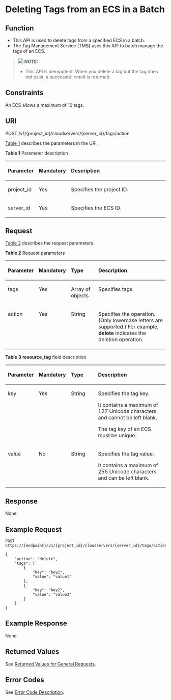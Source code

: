 # Deleting Tags from an ECS in a Batch<a name="EN-US_TOPIC_0167811964"></a>

## Function<a name="en-us_topic_0096282702_section2854124164213"></a>

-   This API is used to delete tags from a specified ECS in a batch.
-   The Tag Management Service \(TMS\) uses this API to batch manage the tags of an ECS.

>![](/images/icon-note.gif) **NOTE:**   
>-   This API is idempotent. When you delete a tag but the tag does not exist, a successful result is returned.  

## Constraints<a name="en-us_topic_0096282702_section118542413427"></a>

An ECS allows a maximum of 10 tags.

## URI<a name="en-us_topic_0096282702_section18541045425"></a>

POST /v1/\{project\_id\}/cloudservers/\{server\_id\}/tags/action

[Table 1](#en-us_topic_0096282702_en-us_topic_0096282701_table19484740133714)  describes the parameters in the URI.

**Table  1**  Parameter description

<a name="en-us_topic_0096282702_en-us_topic_0096282701_table19484740133714"></a>
<table><thead align="left"><tr id="en-us_topic_0096282702_en-us_topic_0096282701_row1351554013716"><th class="cellrowborder" valign="top" width="16.91%" id="mcps1.2.4.1.1"><p id="en-us_topic_0096282702_en-us_topic_0096282701_p7707213"><a name="en-us_topic_0096282702_en-us_topic_0096282701_p7707213"></a><a name="en-us_topic_0096282702_en-us_topic_0096282701_p7707213"></a>Parameter</p>
</th>
<th class="cellrowborder" valign="top" width="18.05%" id="mcps1.2.4.1.2"><p id="en-us_topic_0096282702_en-us_topic_0096282701_p20304554"><a name="en-us_topic_0096282702_en-us_topic_0096282701_p20304554"></a><a name="en-us_topic_0096282702_en-us_topic_0096282701_p20304554"></a>Mandatory</p>
</th>
<th class="cellrowborder" valign="top" width="65.03999999999999%" id="mcps1.2.4.1.3"><p id="en-us_topic_0096282702_en-us_topic_0096282701_p34056167"><a name="en-us_topic_0096282702_en-us_topic_0096282701_p34056167"></a><a name="en-us_topic_0096282702_en-us_topic_0096282701_p34056167"></a>Description</p>
</th>
</tr>
</thead>
<tbody><tr id="en-us_topic_0096282702_en-us_topic_0096282701_row251512409371"><td class="cellrowborder" valign="top" width="16.91%" headers="mcps1.2.4.1.1 "><p id="en-us_topic_0096282702_en-us_topic_0096282701_p8515164093713"><a name="en-us_topic_0096282702_en-us_topic_0096282701_p8515164093713"></a><a name="en-us_topic_0096282702_en-us_topic_0096282701_p8515164093713"></a>project_id</p>
</td>
<td class="cellrowborder" valign="top" width="18.05%" headers="mcps1.2.4.1.2 "><p id="en-us_topic_0096282702_en-us_topic_0096282701_p18515240143717"><a name="en-us_topic_0096282702_en-us_topic_0096282701_p18515240143717"></a><a name="en-us_topic_0096282702_en-us_topic_0096282701_p18515240143717"></a>Yes</p>
</td>
<td class="cellrowborder" valign="top" width="65.03999999999999%" headers="mcps1.2.4.1.3 "><p id="en-us_topic_0096282702_en-us_topic_0096282701_p37593705"><a name="en-us_topic_0096282702_en-us_topic_0096282701_p37593705"></a><a name="en-us_topic_0096282702_en-us_topic_0096282701_p37593705"></a>Specifies the project ID.</p>
</td>
</tr>
<tr id="en-us_topic_0096282702_en-us_topic_0096282701_row14515124013712"><td class="cellrowborder" valign="top" width="16.91%" headers="mcps1.2.4.1.1 "><p id="en-us_topic_0096282702_en-us_topic_0096282701_p13531204014371"><a name="en-us_topic_0096282702_en-us_topic_0096282701_p13531204014371"></a><a name="en-us_topic_0096282702_en-us_topic_0096282701_p13531204014371"></a>server_id</p>
</td>
<td class="cellrowborder" valign="top" width="18.05%" headers="mcps1.2.4.1.2 "><p id="en-us_topic_0096282702_en-us_topic_0096282701_p3531540183718"><a name="en-us_topic_0096282702_en-us_topic_0096282701_p3531540183718"></a><a name="en-us_topic_0096282702_en-us_topic_0096282701_p3531540183718"></a>Yes</p>
</td>
<td class="cellrowborder" valign="top" width="65.03999999999999%" headers="mcps1.2.4.1.3 "><p id="en-us_topic_0096282702_en-us_topic_0096282701_p17531340143714"><a name="en-us_topic_0096282702_en-us_topic_0096282701_p17531340143714"></a><a name="en-us_topic_0096282702_en-us_topic_0096282701_p17531340143714"></a>Specifies the ECS ID.</p>
</td>
</tr>
</tbody>
</table>

## Request<a name="en-us_topic_0096282702_section1687010415429"></a>

[Table 2](#en-us_topic_0096282702_table787034194212)  describes the request parameters.

**Table  2**  Request parameters

<a name="en-us_topic_0096282702_table787034194212"></a>
<table><thead align="left"><tr id="en-us_topic_0096282702_row192616564219"><th class="cellrowborder" valign="top" width="16.91830816918308%" id="mcps1.2.5.1.1"><p id="en-us_topic_0096282702_p026354424"><a name="en-us_topic_0096282702_p026354424"></a><a name="en-us_topic_0096282702_p026354424"></a>Parameter</p>
</th>
<th class="cellrowborder" valign="top" width="17.948205179482052%" id="mcps1.2.5.1.2"><p id="en-us_topic_0096282702_p4261754425"><a name="en-us_topic_0096282702_p4261754425"></a><a name="en-us_topic_0096282702_p4261754425"></a>Mandatory</p>
</th>
<th class="cellrowborder" valign="top" width="17.618238176182384%" id="mcps1.2.5.1.3"><p id="en-us_topic_0096282702_p16269584213"><a name="en-us_topic_0096282702_p16269584213"></a><a name="en-us_topic_0096282702_p16269584213"></a>Type</p>
</th>
<th class="cellrowborder" valign="top" width="47.51524847515249%" id="mcps1.2.5.1.4"><p id="en-us_topic_0096282702_p126125114213"><a name="en-us_topic_0096282702_p126125114213"></a><a name="en-us_topic_0096282702_p126125114213"></a>Description</p>
</th>
</tr>
</thead>
<tbody><tr id="en-us_topic_0096282702_row182665154220"><td class="cellrowborder" valign="top" width="16.91830816918308%" headers="mcps1.2.5.1.1 "><p id="en-us_topic_0096282702_p4263515426"><a name="en-us_topic_0096282702_p4263515426"></a><a name="en-us_topic_0096282702_p4263515426"></a>tags</p>
</td>
<td class="cellrowborder" valign="top" width="17.948205179482052%" headers="mcps1.2.5.1.2 "><p id="en-us_topic_0096282702_p5261253426"><a name="en-us_topic_0096282702_p5261253426"></a><a name="en-us_topic_0096282702_p5261253426"></a>Yes</p>
</td>
<td class="cellrowborder" valign="top" width="17.618238176182384%" headers="mcps1.2.5.1.3 "><p id="en-us_topic_0096282702_p13261058420"><a name="en-us_topic_0096282702_p13261058420"></a><a name="en-us_topic_0096282702_p13261058420"></a>Array of objects</p>
</td>
<td class="cellrowborder" valign="top" width="47.51524847515249%" headers="mcps1.2.5.1.4 "><p id="en-us_topic_0096282702_p6269512424"><a name="en-us_topic_0096282702_p6269512424"></a><a name="en-us_topic_0096282702_p6269512424"></a>Specifies tags.</p>
</td>
</tr>
<tr id="en-us_topic_0096282702_row126165114218"><td class="cellrowborder" valign="top" width="16.91830816918308%" headers="mcps1.2.5.1.1 "><p id="en-us_topic_0096282702_p18262517421"><a name="en-us_topic_0096282702_p18262517421"></a><a name="en-us_topic_0096282702_p18262517421"></a>action</p>
</td>
<td class="cellrowborder" valign="top" width="17.948205179482052%" headers="mcps1.2.5.1.2 "><p id="en-us_topic_0096282702_p72665184211"><a name="en-us_topic_0096282702_p72665184211"></a><a name="en-us_topic_0096282702_p72665184211"></a>Yes</p>
</td>
<td class="cellrowborder" valign="top" width="17.618238176182384%" headers="mcps1.2.5.1.3 "><p id="en-us_topic_0096282702_p826252425"><a name="en-us_topic_0096282702_p826252425"></a><a name="en-us_topic_0096282702_p826252425"></a>String</p>
</td>
<td class="cellrowborder" valign="top" width="47.51524847515249%" headers="mcps1.2.5.1.4 "><p id="en-us_topic_0096282702_p132625154215"><a name="en-us_topic_0096282702_p132625154215"></a><a name="en-us_topic_0096282702_p132625154215"></a>Specifies the operation. (Only lowercase letters are supported.) For example, <strong id="b842352706152944"><a name="b842352706152944"></a><a name="b842352706152944"></a>delete</strong> indicates the deletion operation.</p>
</td>
</tr>
</tbody>
</table>

**Table  3** **resource\_tag**  field description

<a name="en-us_topic_0096282702_table3147055191316"></a>
<table><thead align="left"><tr id="en-us_topic_0096282702_row10147145518131"><th class="cellrowborder" valign="top" width="16.861686168616863%" id="mcps1.2.5.1.1"><p id="en-us_topic_0096282702_p14890161219476"><a name="en-us_topic_0096282702_p14890161219476"></a><a name="en-us_topic_0096282702_p14890161219476"></a>Parameter</p>
</th>
<th class="cellrowborder" valign="top" width="17.87178717871787%" id="mcps1.2.5.1.2"><p id="en-us_topic_0096282702_p1889081213476"><a name="en-us_topic_0096282702_p1889081213476"></a><a name="en-us_topic_0096282702_p1889081213476"></a>Mandatory</p>
</th>
<th class="cellrowborder" valign="top" width="17.691769176917692%" id="mcps1.2.5.1.3"><p id="en-us_topic_0096282702_p13890131284718"><a name="en-us_topic_0096282702_p13890131284718"></a><a name="en-us_topic_0096282702_p13890131284718"></a>Type</p>
</th>
<th class="cellrowborder" valign="top" width="47.574757475747575%" id="mcps1.2.5.1.4"><p id="en-us_topic_0096282702_p16890512124715"><a name="en-us_topic_0096282702_p16890512124715"></a><a name="en-us_topic_0096282702_p16890512124715"></a>Description</p>
</th>
</tr>
</thead>
<tbody><tr id="en-us_topic_0096282702_row11147125521317"><td class="cellrowborder" valign="top" width="16.861686168616863%" headers="mcps1.2.5.1.1 "><p id="en-us_topic_0096282702_p19147135511139"><a name="en-us_topic_0096282702_p19147135511139"></a><a name="en-us_topic_0096282702_p19147135511139"></a>key</p>
</td>
<td class="cellrowborder" valign="top" width="17.87178717871787%" headers="mcps1.2.5.1.2 "><p id="en-us_topic_0096282702_p19147185516138"><a name="en-us_topic_0096282702_p19147185516138"></a><a name="en-us_topic_0096282702_p19147185516138"></a>Yes</p>
</td>
<td class="cellrowborder" valign="top" width="17.691769176917692%" headers="mcps1.2.5.1.3 "><p id="en-us_topic_0096282702_p4147145514138"><a name="en-us_topic_0096282702_p4147145514138"></a><a name="en-us_topic_0096282702_p4147145514138"></a>String</p>
</td>
<td class="cellrowborder" valign="top" width="47.574757475747575%" headers="mcps1.2.5.1.4 "><p id="en-us_topic_0096282702_p12147195511131"><a name="en-us_topic_0096282702_p12147195511131"></a><a name="en-us_topic_0096282702_p12147195511131"></a>Specifies the tag key.</p>
<p id="en-us_topic_0096282702_p19147165591310"><a name="en-us_topic_0096282702_p19147165591310"></a><a name="en-us_topic_0096282702_p19147165591310"></a>It contains a maximum of 127 Unicode characters and cannot be left blank.</p>
<p id="en-us_topic_0096282702_p5147115515135"><a name="en-us_topic_0096282702_p5147115515135"></a><a name="en-us_topic_0096282702_p5147115515135"></a>The tag key of an ECS must be unique.</p>
</td>
</tr>
<tr id="en-us_topic_0096282702_row11147455151311"><td class="cellrowborder" valign="top" width="16.861686168616863%" headers="mcps1.2.5.1.1 "><p id="en-us_topic_0096282702_p12147055101318"><a name="en-us_topic_0096282702_p12147055101318"></a><a name="en-us_topic_0096282702_p12147055101318"></a>value</p>
</td>
<td class="cellrowborder" valign="top" width="17.87178717871787%" headers="mcps1.2.5.1.2 "><p id="en-us_topic_0096282702_p91471554134"><a name="en-us_topic_0096282702_p91471554134"></a><a name="en-us_topic_0096282702_p91471554134"></a>No</p>
</td>
<td class="cellrowborder" valign="top" width="17.691769176917692%" headers="mcps1.2.5.1.3 "><p id="en-us_topic_0096282702_p71472553134"><a name="en-us_topic_0096282702_p71472553134"></a><a name="en-us_topic_0096282702_p71472553134"></a>String</p>
</td>
<td class="cellrowborder" valign="top" width="47.574757475747575%" headers="mcps1.2.5.1.4 "><p id="en-us_topic_0096282702_p1114785515139"><a name="en-us_topic_0096282702_p1114785515139"></a><a name="en-us_topic_0096282702_p1114785515139"></a>Specifies the tag value.</p>
<p id="en-us_topic_0096282702_p18147255141317"><a name="en-us_topic_0096282702_p18147255141317"></a><a name="en-us_topic_0096282702_p18147255141317"></a>It contains a maximum of 255 Unicode characters and can be left blank.</p>
</td>
</tr>
</tbody>
</table>

## Response<a name="en-us_topic_0096282702_section272211306539"></a>

None

## Example Request<a name="en-us_topic_0096282702_section69241026145215"></a>

```
POST https://{endpoint}/v1/{project_id}/cloudservers/{server_id}/tags/action
```

```
{
    "action": "delete",
    "tags": [
        {
            "key": "key1",
            "value": "value1"
        },
        {
            "key": "key2",
            "value": "value3"
        }
    ]
}
```

## Example Response<a name="section14223193362118"></a>

None

## Returned Values<a name="en-us_topic_0096282702_en-us_topic_0092803065_en-us_topic_0020212692_section22960139"></a>

See  [Returned Values for General Requests](returned-values-for-general-requests.md).

## Error Codes<a name="en-us_topic_0096282702_en-us_topic_0092803065_en-us_topic_0067161469_en-us_topic_0057973179_section23611955"></a>

See  [Error Code Description](error-code-description.md).

